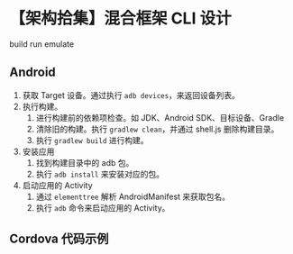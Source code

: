# 【架构拾集】混合框架 CLI 设计

build
run
emulate


## Android 

1. 获取 Target 设备。通过执行 ``adb devices``，来返回设备列表。
2. 执行构建。
    1. 进行构建前的依赖项检查。如 JDK、Android SDK、目标设备、Gradle
    2. 清除旧的构建。执行 ``gradlew clean``，并通过 shell.js 删除构建目录。
    3. 执行 ``gradlew build`` 进行构建。
3. 安装应用
    1. 找到构建目录中的 adb 包。
    2. 执行 ``adb install`` 来安装对应的包。
4. 启动应用的 Activity
	  1. 通过 ``elementtree`` 解析 AndroidManifest 来获取包名。
	  2. 执行 ``adb`` 命令来启动应用的 Activity。

## Cordova 代码示例

